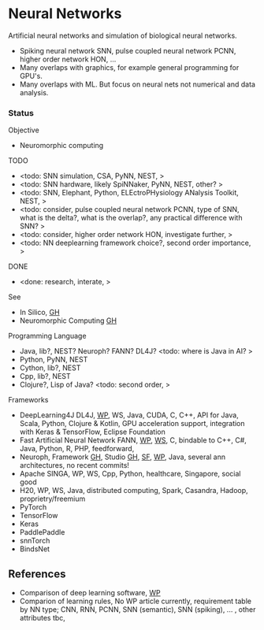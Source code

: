 # Neural Networks

Artificial neural networks and simulation of biological neural networks.

* Spiking neural network SNN, pulse coupled neural network PCNN, higher order network HON, ...
* Many overlaps with graphics, for example general programming for GPU's.  
* Many overlaps with ML. But focus on neural nets not numerical and data analysis.

### Status

Objective
* Neuromorphic computing 

TODO
* <todo: SNN simulation, CSA, PyNN, NEST, >
* <todo: SNN hardware, likely SpiNNaker, PyNN, NEST, other? >
* <todo: SNN, Elephant, Python, ELEctroPHysiology ANalysis Toolkit, NEST, >
* <todo: consider, pulse coupled neural network PCNN, type of SNN, what is the delta?, what is the overlap?, any practical difference with SNN? >
* <todo: consider, higher order network HON, investigate further, >
* <todo: NN deeplearning framework choice?, second order importance, >

DONE
* <done: research, interate, >

See 
* In Silico, [GH](https://github.com/YorkEarwaker/FindingThingsOut/wiki/In-Silico)
* Neuromorphic Computing [GH](https://github.com/YorkEarwaker/FindingThingsOut/wiki/Neuromorphic-Computing)

Programming Language
* Java, lib?, NEST? Neuroph? FANN? DL4J? <todo: where is Java in AI? >
* Python, PyNN, NEST
* Cython, lib?, NEST
* Cpp, lib?, NEST
* Clojure?, Lisp of Java? <todo: second order, >

Frameworks
* DeepLearning4J DL4J, [WP](https://en.wikipedia.org/wiki/Deeplearning4j), WS, Java, CUDA, C, C++, API for Java, Scala, Python, Clojure & Kotlin, GPU acceleration support, integration with Keras & TensorFlow, Eclipse Foundation
* Fast Artificial Neural Network FANN, [WP](https://en.wikipedia.org/wiki/Fast_Artificial_Neural_Network), [WS](https://leenissen.dk/), C, bindable to C++, C#, Java, Python, R, PHP, feedforward, 
* Neuroph, Framework [GH](https://github.com/neuroph/NeurophFramework), Studio [GH](https://github.com/neuroph/NeurophStudio), [SF](https://neuroph.sourceforge.net/), [WP](https://en.wikipedia.org/wiki/Neuroph), Java, several ann architectures, no recent commits!
* Apache SINGA, WP, WS, Cpp, Python, healthcare, Singapore, social good
* H20, WP, WS, Java, distributed computing, Spark, Casandra, Hadoop, proprietry/freemium
* PyTorch
* TensorFlow
* Keras
* PaddlePaddle
* snnTorch
* BindsNet

## References
* Comparison of deep learning software, [WP](https://en.wikipedia.org/wiki/Comparison_of_deep_learning_software)
* Comparion of learning rules, No WP article currently, requirement table by NN type; CNN, RNN, PCNN, SNN (semantic), SNN (spiking), ... , other attributes tbc, 
